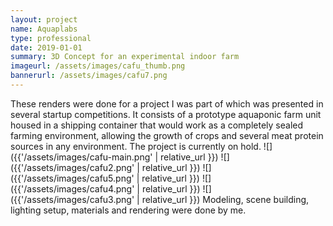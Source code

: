 ```yaml
---
layout: project
name: Aquaplabs
type: professional
date: 2019-01-01
summary: 3D Concept for an experimental indoor farm
imageurl: /assets/images/cafu_thumb.png
bannerurl: /assets/images/cafu7.png
---
```


These renders were done for a project I was part of which was presented in several startup competitions. It consists of a prototype aquaponic farm unit housed in a shipping container that would work as a completely sealed farming environment, allowing the growth of crops and several meat protein sources in any environment. The project is currently on hold.
![]({{'/assets/images/cafu-main.png' | relative_url }})
![]({{'/assets/images/cafu2.png' | relative_url }})
![]({{'/assets/images/cafu5.png' | relative_url }})
![]({{'/assets/images/cafu4.png' | relative_url }})
![]({{'/assets/images/cafu3.png' | relative_url }})
Modeling, scene building, lighting setup, materials and rendering were done by me.